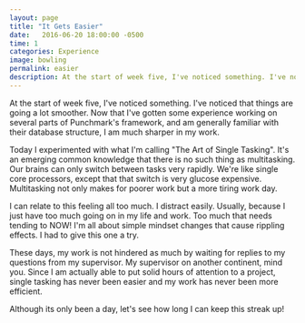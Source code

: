 ```yaml
---
layout: page
title: "It Gets Easier"
date:   2016-06-20 18:00:00 -0500
time: 1
categories: Experience
image: bowling
permalink: easier
description: At the start of week five, I've noticed something. I've noticed that things are going a lot smoother. Now that I've gotten some experience working on several parts of Punchmark's framework, and am generally familiar with their database structure, I am much sharper in my work.
---
```

At the start of week five, I've noticed something. I've noticed that things are going a lot smoother. Now that I've gotten some experience working on several parts of Punchmark's framework, and am generally familiar with their database structure, I am much sharper in my work.

Today I experimented with what I'm calling "The Art of Single Tasking". It's an emerging common knowledge that there is no such thing as multitasking. Our brains can only switch between tasks very rapidly. We're like single core processors, except that that switch is very glucose expensive. Multitasking not only makes for poorer work but a more tiring work day.

I can relate to this feeling all too much. I distract easily. Usually, because I just have too much going on in my life and work. Too much that needs tending to NOW! I'm all about simple mindset changes that cause rippling effects. I had to give this one a try.

These days, my work is not hindered as much by waiting for replies to my questions from my supervisor. My supervisor on another continent, mind you. Since I am actually able to put solid hours of attention to a project, single tasking has never been easier and my work has never been more efficient.

Although its only been a day, let's see how long I can keep this streak up!
